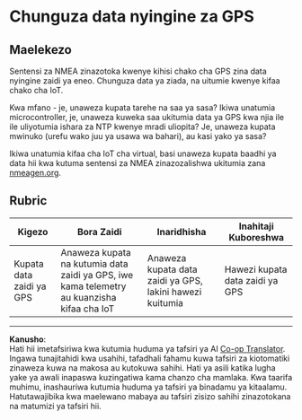 <!--
CO_OP_TRANSLATOR_METADATA:
{
  "original_hash": "bded364fc06ce37d7a76aed3be1ba73a",
  "translation_date": "2025-08-27T21:44:03+00:00",
  "source_file": "3-transport/lessons/1-location-tracking/assignment.md",
  "language_code": "sw"
}
-->
# Chunguza data nyingine za GPS

## Maelekezo

Sentensi za NMEA zinazotoka kwenye kihisi chako cha GPS zina data nyingine zaidi ya eneo. Chunguza data ya ziada, na uitumie kwenye kifaa chako cha IoT.

Kwa mfano - je, unaweza kupata tarehe na saa ya sasa? Ikiwa unatumia microcontroller, je, unaweza kuweka saa ukitumia data ya GPS kwa njia ile ile uliyotumia ishara za NTP kwenye mradi uliopita? Je, unaweza kupata mwinuko (urefu wako juu ya usawa wa bahari), au kasi yako ya sasa?

Ikiwa unatumia kifaa cha IoT cha virtual, basi unaweza kupata baadhi ya data hii kwa kutuma sentensi za NMEA zinazozalishwa ukitumia zana [nmeagen.org](https://www.nmeagen.org).

## Rubric

| Kigezo | Bora Zaidi | Inaridhisha | Inahitaji Kuboreshwa |
| ------- | ----------- | ----------- | -------------------- |
| Kupata data zaidi ya GPS | Anaweza kupata na kutumia data zaidi ya GPS, iwe kama telemetry au kuanzisha kifaa cha IoT | Anaweza kupata data zaidi ya GPS, lakini hawezi kuitumia | Hawezi kupata data zaidi ya GPS |

---

**Kanusho**:  
Hati hii imetafsiriwa kwa kutumia huduma ya tafsiri ya AI [Co-op Translator](https://github.com/Azure/co-op-translator). Ingawa tunajitahidi kwa usahihi, tafadhali fahamu kuwa tafsiri za kiotomatiki zinaweza kuwa na makosa au kutokuwa sahihi. Hati ya asili katika lugha yake ya awali inapaswa kuzingatiwa kama chanzo cha mamlaka. Kwa taarifa muhimu, inashauriwa kutumia huduma ya tafsiri ya binadamu ya kitaalamu. Hatutawajibika kwa maelewano mabaya au tafsiri zisizo sahihi zinazotokana na matumizi ya tafsiri hii.